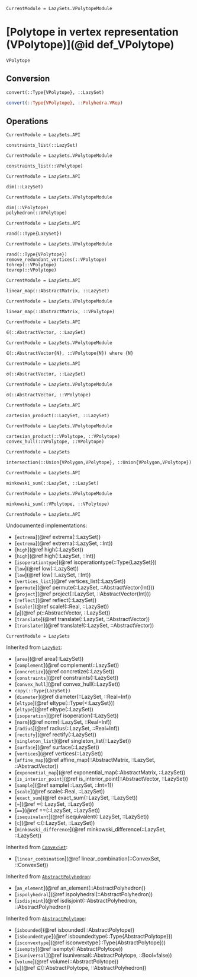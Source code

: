 ```@meta
CurrentModule = LazySets.VPolytopeModule
```

# [Polytope in vertex representation (VPolytope)](@id def_VPolytope)

```@docs
VPolytope
```

## Conversion

```@docs
convert(::Type{VPolytope}, ::LazySet)
```
```julia
convert(::Type{VPolytope}, ::Polyhedra.VRep)
```

## Operations

```@meta
CurrentModule = LazySets.API
```
```@docs; canonical=false
constraints_list(::LazySet)
```
```@meta
CurrentModule = LazySets.VPolytopeModule
```
```@docs
constraints_list(::VPolytope)
```
```@meta
CurrentModule = LazySets.API
```
```@docs; canonical=false
dim(::LazySet)
```
```@meta
CurrentModule = LazySets.VPolytopeModule
```
```@docs
dim(::VPolytope)
polyhedron(::VPolytope)
```
```@meta
CurrentModule = LazySets.API
```
```@docs; canonical=false
rand(::Type{LazySet})
```
```@meta
CurrentModule = LazySets.VPolytopeModule
```
```@docs
rand(::Type{VPolytope})
remove_redundant_vertices(::VPolytope)
tohrep(::VPolytope)
tovrep(::VPolytope)
```
```@meta
CurrentModule = LazySets.API
```
```@docs; canonical=false
linear_map(::AbstractMatrix, ::LazySet)
```
```@meta
CurrentModule = LazySets.VPolytopeModule
```
```@docs
linear_map(::AbstractMatrix, ::VPolytope)
```
```@meta
CurrentModule = LazySets.API
```
```@docs; canonical=false
∈(::AbstractVector, ::LazySet)
```
```@meta
CurrentModule = LazySets.VPolytopeModule
```
```@docs
∈(::AbstractVector{N}, ::VPolytope{N}) where {N}
```
```@meta
CurrentModule = LazySets.API
```
```@docs; canonical=false
σ(::AbstractVector, ::LazySet)
```
```@meta
CurrentModule = LazySets.VPolytopeModule
```
```@docs
σ(::AbstractVector, ::VPolytope)
```
```@meta
CurrentModule = LazySets.API
```
```@docs; canonical=false
cartesian_product(::LazySet, ::LazySet)
```
```@meta
CurrentModule = LazySets.VPolytopeModule
```
```@docs
cartesian_product(::VPolytope, ::VPolytope)
convex_hull(::VPolytope, ::VPolytope)
```
```@meta
CurrentModule = LazySets
```
```@docs; canonical=false
intersection(::Union{VPolygon,VPolytope}, ::Union{VPolygon,VPolytope})
```
```@meta
CurrentModule = LazySets.API
```
```@docs; canonical=false
minkowski_sum(::LazySet, ::LazySet)
```
```@meta
CurrentModule = LazySets.VPolytopeModule
```
```@docs
minkowski_sum(::VPolytope, ::VPolytope)
```

```@meta
CurrentModule = LazySets.API
```

Undocumented implementations:
* [`extrema`](@ref extrema(::LazySet))
* [`extrema`](@ref extrema(::LazySet, ::Int))
* [`high`](@ref high(::LazySet))
* [`high`](@ref high(::LazySet, ::Int))
* [`isoperationtype`](@ref isoperationtype(::Type{LazySet}))
* [`low`](@ref low(::LazySet))
* [`low`](@ref low(::LazySet, ::Int))
* [`vertices_list`](@ref vertices_list(::LazySet))
* [`permute`](@ref permute(::LazySet, ::AbstractVector{Int}))
* [`project`](@ref project(::LazySet, ::AbstractVector{Int}))
* [`reflect`](@ref reflect(::LazySet))
* [`scale!`](@ref scale!(::Real, ::LazySet))
* [`ρ`](@ref ρ(::AbstractVector, ::LazySet))
* [`translate`](@ref translate(::LazySet, ::AbstractVector))
* [`translate!`](@ref translate!(::LazySet, ::AbstractVector))

```@meta
CurrentModule = LazySets
```

Inherited from [`LazySet`](@ref):
* [`area`](@ref area(::LazySet))
* [`complement`](@ref complement(::LazySet))
* [`concretize`](@ref concretize(::LazySet))
* [`constraints`](@ref constraints(::LazySet))
* [`convex_hull`](@ref convex_hull(::LazySet))
* `copy(::Type{LazySet})`
* [`diameter`](@ref diameter(::LazySet, ::Real=Inf))
* [`eltype`](@ref eltype(::Type{<:LazySet}))
* [`eltype`](@ref eltype(::LazySet))
* [`isoperation`](@ref isoperation(::LazySet))
* [`norm`](@ref norm(::LazySet, ::Real=Inf))
* [`radius`](@ref radius(::LazySet, ::Real=Inf))
* [`rectify`](@ref rectify(::LazySet))
* [`singleton_list`](@ref singleton_list(::LazySet))
* [`surface`](@ref surface(::LazySet))
* [`vertices`](@ref vertices(::LazySet))
* [`affine_map`](@ref affine_map(::AbstractMatrix, ::LazySet, ::AbstractVector))
* [`exponential_map`](@ref exponential_map(::AbstractMatrix, ::LazySet))
* [`is_interior_point`](@ref is_interior_point(::AbstractVector, ::LazySet))
* [`sample`](@ref sample(::LazySet, ::Int=1))
* [`scale`](@ref scale(::Real, ::LazySet))
* [`exact_sum`](@ref exact_sum(::LazySet, ::LazySet))
* [`≈`](@ref ≈(::LazySet, ::LazySet))
* [`==`](@ref ==(::LazySet, ::LazySet))
* [`isequivalent`](@ref isequivalent(::LazySet, ::LazySet))
* [`⊂`](@ref ⊂(::LazySet, ::LazySet))
* [`minkowski_difference`](@ref minkowski_difference(::LazySet, ::LazySet))

Inherited from [`ConvexSet`](@ref):
* [`linear_combination`](@ref linear_combination(::ConvexSet, ::ConvexSet))

Inherited from [`AbstractPolyhedron`](@ref):
* [`an_element`](@ref an_element(::AbstractPolyhedron))
* [`ispolyhedral`](@ref ispolyhedral(::AbstractPolyhedron))
* [`isdisjoint`](@ref isdisjoint(::AbstractPolyhedron, ::AbstractPolyhedron))

Inherited from [`AbstractPolytope`](@ref):
* [`isbounded`](@ref isbounded(::AbstractPolytope))
* [`isboundedtype`](@ref isboundedtype(::Type{AbstractPolytope}))
* [`isconvextype`](@ref isconvextype(::Type{AbstractPolytope}))
* [`isempty`](@ref isempty(::AbstractPolytope))
* [`isuniversal`](@ref isuniversal(::AbstractPolytope, ::Bool=false))
* [`volume`](@ref volume(::AbstractPolytope))
* [`⊆`](@ref ⊆(::AbstractPolytope, ::AbstractPolyhedron))
